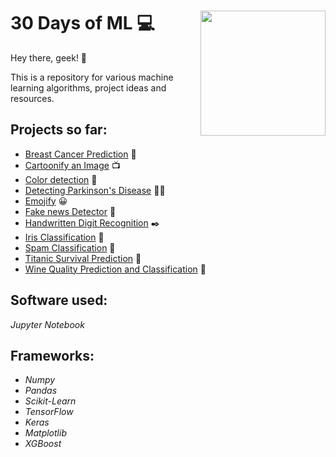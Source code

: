 # 30 Days of ML :computer: <image src="pic.jpg" width=200 align="right">

Hey there, geek! :wave:

This is a repository for various machine learning algorithms, project ideas and resources.

## Projects so far:

- [Breast Cancer Prediction](Breast_Cancer_Prediction/) :older_woman:
- [Cartoonify an Image](Cartoonify_an_Image/) :tv:
- [Color detection](Color_detection/) :rainbow:
- [Detecting Parkinson's Disease](Detecting_Parkinson’s_Disease/) :standing_man:
- [Emojify](Emojify/) :grinning:
- [Fake news Detector](Fake_news_Detector/) :newspaper:
- [Handwritten Digit Recognition](Handwritten_Digit_Recognition/) :black_nib:
- [Iris Classification](Iris_Classification/) :hibiscus:
- [Spam Classification](Spam_Classification/) :e-mail:
- [Titanic Survival Prediction](Titanic/) :ship:
- [Wine Quality Prediction and Classification](Wine_Quality/) :wine_glass:

## Software used:
*Jupyter Notebook*

## Frameworks:
- *Numpy*
- *Pandas*
- *Scikit-Learn*
- *TensorFlow*
- *Keras*
- *Matplotlib*
- *XGBoost*
